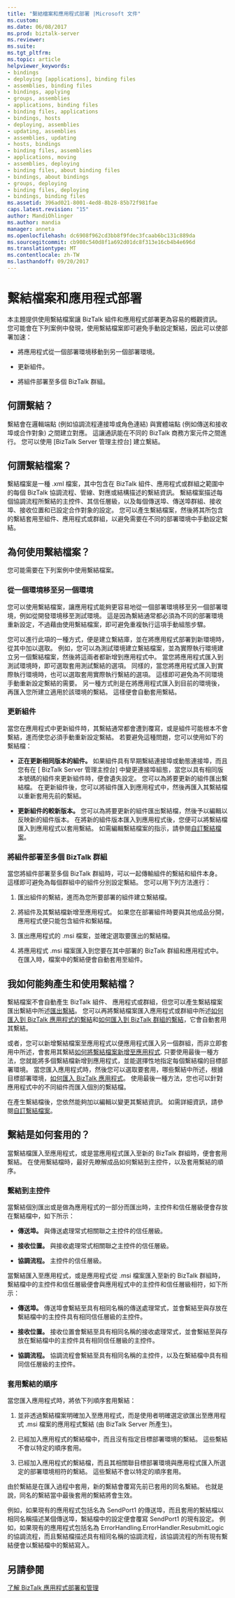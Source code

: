 ```yaml
---
title: "繫結檔案和應用程式部署 |Microsoft 文件"
ms.custom: 
ms.date: 06/08/2017
ms.prod: biztalk-server
ms.reviewer: 
ms.suite: 
ms.tgt_pltfrm: 
ms.topic: article
helpviewer_keywords:
- bindings
- deploying [applications], binding files
- assemblies, binding files
- bindings, applying
- groups, assemblies
- applications, binding files
- binding files, applications
- bindings, hosts
- deploying, assemblies
- updating, assemblies
- assemblies, updating
- hosts, bindings
- binding files, assemblies
- applications, moving
- assemblies, deploying
- binding files, about binding files
- bindings, about bindings
- groups, deploying
- binding files, deploying
- bindings, binding files
ms.assetid: 396ad021-8001-4ed8-8b28-85b72f981fae
caps.latest.revision: "15"
author: MandiOhlinger
ms.author: mandia
manager: anneta
ms.openlocfilehash: dc6908f962cd3bb8f9fdec3fcaab6bc131c889da
ms.sourcegitcommit: cb908c540d8f1a692d01dc8f313e16cb4b4e696d
ms.translationtype: MT
ms.contentlocale: zh-TW
ms.lasthandoff: 09/20/2017
---
```

# <a name="binding-files-and-application-deployment"></a>繫結檔案和應用程式部署
本主題提供使用繫結檔案讓 BizTalk 組件和應用程式部署更為容易的概觀資訊。 您可能會在下列案例中發現，使用繫結檔案即可避免手動設定繫結，因此可以使部署加速：  
  
-   將應用程式從一個部署環境移動到另一個部署環境。  
  
-   更新組件。  
  
-   將組件部署至多個 BizTalk 群組。  
  
## <a name="what-is-a-binding"></a>何謂繫結？  
 繫結會在邏輯端點 (例如協調流程連接埠或角色連結) 與實體端點 (例如傳送和接收埠或合作對象) 之間建立對應。 這讓通訊能在不同的 BizTalk 商務方案元件之間進行。 您可以使用 [BizTalk Server 管理主控台] 建立繫結。  
  
## <a name="what-is-a-binding-file"></a>何謂繫結檔案？  
 繫結檔案是一種 .xml 檔案，其中包含在 BizTalk 組件、應用程式或群組之範圍中的每個 BizTalk 協調流程、管線、對應或結構描述的繫結資訊。 繫結檔案描述每個協調流程所繫結的主控件、其信任層級，以及每個傳送埠、傳送埠群組、接收埠、接收位置和已設定合作對象的設定。 您可以產生繫結檔案，然後將其所包含的繫結套用至組件、應用程式或群組，以避免需要在不同的部署環境中手動設定繫結。  
  
## <a name="why-use-binding-files"></a>為何使用繫結檔案？  
 您可能需要在下列案例中使用繫結檔案。  
  
### <a name="moving-from-one-environment-to-another"></a>從一個環境移至另一個環境  
 您可以使用繫結檔案，讓應用程式能夠更容易地從一個部署環境移至另一個部署環境，例如從開發環境移至測試環境。 這是因為繫結通常都必須為不同的部署環境重新設定，不過藉由使用繫結檔案，即可避免重複執行這項手動組態步驟。  
  
 您可以進行此項的一種方式，便是建立繫結庫，並在將應用程式部署到新環境時，從其中加以選取。 例如，您可以為測試環境建立繫結檔案，並為實際執行環境建立另一個繫結檔案，然後將這兩者都新增到應用程式中。 當您將應用程式匯入到測試環境時，即可選取套用測試繫結的選項。 同樣的，當您將應用程式匯入到實際執行環境時，也可以選取套用實際執行繫結的選項。 這樣即可避免為不同環境手動重新設定繫結的需要。 另一種方式則是在將應用程式匯入到目前的環境後，再匯入您所建立適用於該環境的繫結。 這樣便會自動套用繫結。  
  
### <a name="updating-an-assembly"></a>更新組件  
 當您在應用程式中更新組件時，其繫結通常都會遭到覆寫，或是組件可能根本不會繫結，進而使您必須手動重新設定繫結。 若要避免這種問題，您可以使用如下的繫結檔：  
  
-   **正在更新相同版本的組件。** 如果組件具有早期繫結連接埠或動態連接埠，而且您有在 [ BizTalk Server 管理主控台] 中變更連接埠組態，當您以具有相同版本號碼的組件來更新組件時，便會遺失設定。 您可以為將要更新的組件匯出繫結檔。 在更新組件後，您可以將組件匯入到應用程式中，然後再匯入其繫結檔以重新套用先前的繫結。  
  
-   **更新組件的較新版本。** 您可以為將要更新的組件匯出繫結檔，然後予以編輯以反映新的組件版本。 在將新的組件版本匯入到應用程式後，您便可以將繫結檔匯入到應用程式以套用繫結。 如需編輯繫結檔案的指示，請參閱[自訂繫結檔案](../core/customizing-binding-files.md)。  
  
### <a name="deploying-an-assembly-to-multiple-biztalk-groups"></a>將組件部署至多個 BizTalk 群組  
 當您將組件部署至多個 BizTalk 群組時，可以一起傳輸組件的繫結和組件本身。 這樣即可避免為每個群組中的組件分別設定繫結。 您可以用下列方法進行：  
  
1.  匯出組件的繫結，進而為您所要部署的組件建立繫結檔。  
  
2.  將組件及其繫結檔新增至應用程式。 如果您在部署組件時要與其他成品分開，應用程式便只能包含組件和繫結檔。  
  
3.  匯出應用程式的 .msi 檔案，並確定選取要匯出的繫結檔。  
  
4.  將應用程式 .msi 檔案匯入到您要在其中部署的 BizTalk 群組和應用程式中。 在匯入時，檔案中的繫結便會自動套用至組件。  
  
## <a name="how-can-i-generate-and-use-binding-files"></a>我如何能夠產生和使用繫結檔？  
 繫結檔案不會自動產生 BizTalk 組件、 應用程式或群組，但您可以產生繫結檔案匯出繫結中所述[匯出繫結](../core/exporting-bindings6.md)。 您可以再將繫結檔案匯入應用程式或群組中所述[如何匯入到 BizTalk 應用程式的繫結](../core/how-to-import-bindings-into-a-biztalk-application.md)和[如何匯入到 BizTalk 群組的繫結](../core/how-to-import-bindings-into-a-biztalk-group.md)，它會自動套用其繫結。  
  
 或者，您可以新增繫結檔案至應用程式以便應用程式匯入另一個群組，而非立即套用中所述，會套用其繫結[如何將繫結檔案新增至應用程式](../core/how-to-add-a-binding-file-to-an-application2.md). 只要使用最後一種方法，您就能將多個繫結檔新增到應用程式，並能選擇性地指定每個繫結檔的目標部署環境。 當您匯入應用程式時，然後您可以選取要套用，哪些繫結中所述，根據目標部署環境，[如何匯入 BizTalk 應用程式](../core/how-to-import-a-biztalk-application.md)。 使用最後一種方法，您也可以針對應用程式中的不同組件而匯入個別的繫結檔。  
  
 在產生繫結檔後，您依然能夠加以編輯以變更其繫結資訊。 如需詳細資訊，請參閱[自訂繫結檔案](../core/customizing-binding-files.md)。  
  
## <a name="how-are-bindings-applied"></a>繫結是如何套用的？  
 當繫結檔匯入至應用程式，或是當應用程式匯入至新的 BizTalk 群組時，便會套用繫結。 在使用繫結檔時，最好先瞭解成品如何繫結到主控件，以及套用繫結的順序。  
  
### <a name="binding-to-hosts"></a>繫結到主控件  
 當繫結個別匯出或是做為應用程式的一部分而匯出時，主控件和信任層級便會存放在繫結檔中，如下所示：  
  
-   **傳送埠。** 與傳送處理常式相關聯之主控件的信任層級。  
  
-   **接收位置。** 與接收處理常式相關聯之主控件的信任層級。  
  
-   **協調流程。** 主控件的信任層級。  
  
 當繫結匯入至應用程式，或是應用程式從 .msi 檔案匯入至新的 BizTalk 群組時，繫結檔中的主控件和信任層級便會與應用程式中的主控件和信任層級相符，如下所示：  
  
-   **傳送埠。** 傳送埠會繫結至具有相同名稱的傳送處理常式，並會繫結至與存放在繫結檔中的主控件具有相同信任層級的主控件。  
  
-   **接收位置。** 接收位置會繫結至具有相同名稱的接收處理常式，並會繫結至與存放在繫結檔中的主控件具有相同信任層級的主控件。  
  
-   **協調流程。** 協調流程會繫結至具有相同名稱的主控件，以及在繫結檔中具有相同信任層級的主控件。  
  
### <a name="order-in-which-bindings-are-applied"></a>套用繫結的順序  
 當您匯入應用程式時，將依下列順序套用繫結：  
  
1.  並非透過繫結檔案明確加入至應用程式，而是使用者明確選定欲匯出至應用程式 .msi 檔案的應用程式繫結 (由 BizTalk Server 所產生)。  
  
2.  已經加入應用程式的繫結檔中，而且沒有指定目標部署環境的繫結。 這些繫結不會以特定的順序套用。  
  
3.  已經加入應用程式的繫結檔，而且其相關聯目標部署環境與應用程式匯入所選定的部署環境相符的繫結。 這些繫結不會以特定的順序套用。  
  
 由於繫結是在匯入過程中套用，新的繫結會覆寫先前已套用的同名繫結。 也就是說，同名的繫結當中最後套用的繫結將會生效。  
  
 例如，如果現有的應用程式包括名為 SendPort1 的傳送埠，而且套用的繫結檔以相同名稱描述某個傳送埠，繫結檔中的設定便會覆寫 SendPort1 的現有設定。 例如，如果現有的應用程式包括名為 ErrorHandling.ErrorHandler.ResubmitLogic 的協調流程，而且繫結檔描述具有相同名稱的協調流程，該協調流程的所有現有繫結便會以繫結檔中的繫結寫入。  
  
## <a name="see-also"></a>另請參閱  
 [了解 BizTalk 應用程式部署和管理](../core/understanding-biztalk-application-deployment-and-management.md)